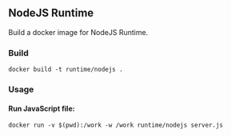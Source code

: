 ## NodeJS Runtime

Build a docker image for NodeJS Runtime.

### Build

    docker build -t runtime/nodejs .

### Usage

#### Run JavaScript file:

    docker run -v $(pwd):/work -w /work runtime/nodejs server.js
